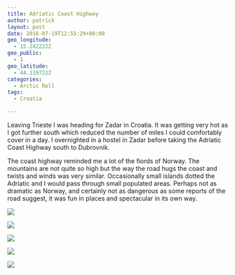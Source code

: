 ```yaml
---
title: Adriatic Coast Highway
author: patrick
layout: post
date: 2016-07-19T12:55:29+00:00
geo_longitude:
  - 15.2422222
geo_public:
  - 1
geo_latitude:
  - 44.1197222
categories:
  - Arctic Roll
tags:
  - Croatia

---
```

Leaving Trieste I was heading for Zadar in Croatia. It was getting very hot as I got further south which reduced the number of miles I could comfortably cover in a day. I overnighted in a hostel in Zadar before taking the Adriatic Coast Highway south to Dubrovnik.

The coast highway reminded me a lot of the fiords of Norway. The mountains are not quite so high but the way the road hugs the coast and twists and winds was very similar. Occasionally small islands dotted the Adriatic and I would pass through small populated areas. Perhaps not as dramatic as Norway, and certainly not as dangerous as some reports of the road suggest, it was fun in places and spectacular in its own way.

![](/img/2016/07/img_3160.jpg)

![](/img/2016/07/img_3161.jpg)

![](/img/2016/07/img_3162.jpg)

![](/img/2016/07/img_3163.jpg)

![](/img/2016/07/img_3164.jpg)


